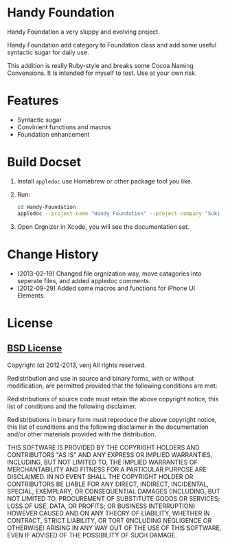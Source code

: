 Handy Foundation
================

Handy Foundation a very sluppy and evolving project. 

Handy Foundation add category to Foundation class and add some useful syntactic sugar for daily use. 

This addition is really Ruby-style and breaks some Cocoa Naming Convensions. It is intended for myself to test. Use at your own risk.

Features
========

- Syntactic sugar
- Convinient functions and macros
- Foundation enhancement

Build Docset
============

1. Install `appledoc` use Homebrew or other package tool you like.
2. Run: 
	```bash
	cd Handy-Foundation
	appledoc --project-name "Handy Foundation" --project-company "Suki Apps" --company-id "com.sukiapps" --output ~/Desktop/help src
	```

3. Open Orgnizer in Xcode, you will see the documentation set.

Change History
==============

- (2013-02-19) Changed file orgnization way, move catagories into seperate files, and added appledoc comments.
- (2012-09-29) Added some macros and functions for iPhone UI Elements.

License
=======

[BSD License](http://www.opensource.org/licenses/bsd-license.php)
------------------------------------------------------------------

Copyright (c) 2012-2013, venj
All rights reserved.

Redistribution and use in source and binary forms, with or without modification, are permitted provided that the following conditions are met:

Redistributions of source code must retain the above copyright notice, this list of conditions and the following disclaimer.

Redistributions in binary form must reproduce the above copyright notice, this list of conditions and the following disclaimer in the documentation and/or other materials provided with the distribution.

THIS SOFTWARE IS PROVIDED BY THE COPYRIGHT HOLDERS AND CONTRIBUTORS "AS IS" AND ANY EXPRESS OR IMPLIED WARRANTIES, INCLUDING, BUT NOT LIMITED TO, THE IMPLIED WARRANTIES OF MERCHANTABILITY AND FITNESS FOR A PARTICULAR PURPOSE ARE DISCLAIMED. IN NO EVENT SHALL THE COPYRIGHT HOLDER OR CONTRIBUTORS BE LIABLE FOR ANY DIRECT, INDIRECT, INCIDENTAL, SPECIAL, EXEMPLARY, OR CONSEQUENTIAL DAMAGES (INCLUDING, BUT NOT LIMITED TO, PROCUREMENT OF SUBSTITUTE GOODS OR SERVICES; LOSS OF USE, DATA, OR PROFITS; OR BUSINESS INTERRUPTION) HOWEVER CAUSED AND ON ANY THEORY OF LIABILITY, WHETHER IN CONTRACT, STRICT LIABILITY, OR TORT (INCLUDING NEGLIGENCE OR OTHERWISE) ARISING IN ANY WAY OUT OF THE USE OF THIS SOFTWARE, EVEN IF ADVISED OF THE POSSIBILITY OF SUCH DAMAGE.
